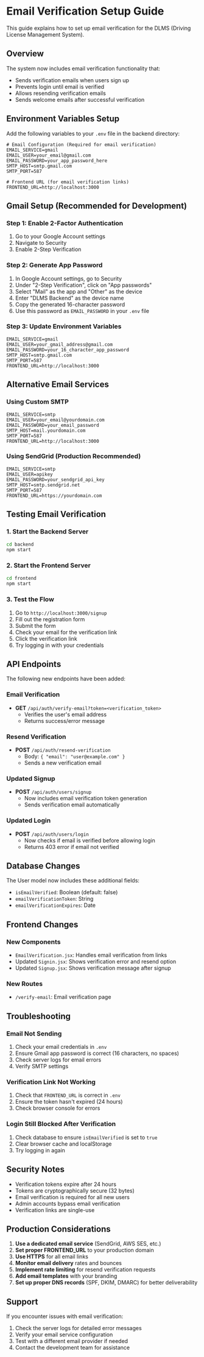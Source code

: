 # Email Verification Setup Guide

This guide explains how to set up email verification for the DLMS (Driving License Management System).

## Overview

The system now includes email verification functionality that:
- Sends verification emails when users sign up
- Prevents login until email is verified
- Allows resending verification emails
- Sends welcome emails after successful verification

## Environment Variables Setup

Add the following variables to your `.env` file in the backend directory:

```env
# Email Configuration (Required for email verification)
EMAIL_SERVICE=gmail
EMAIL_USER=your_email@gmail.com
EMAIL_PASSWORD=your_app_password_here
SMTP_HOST=smtp.gmail.com
SMTP_PORT=587

# Frontend URL (for email verification links)
FRONTEND_URL=http://localhost:3000
```

## Gmail Setup (Recommended for Development)

### Step 1: Enable 2-Factor Authentication
1. Go to your Google Account settings
2. Navigate to Security
3. Enable 2-Step Verification

### Step 2: Generate App Password
1. In Google Account settings, go to Security
2. Under "2-Step Verification", click on "App passwords"
3. Select "Mail" as the app and "Other" as the device
4. Enter "DLMS Backend" as the device name
5. Copy the generated 16-character password
6. Use this password as `EMAIL_PASSWORD` in your `.env` file

### Step 3: Update Environment Variables
```env
EMAIL_SERVICE=gmail
EMAIL_USER=your_gmail_address@gmail.com
EMAIL_PASSWORD=your_16_character_app_password
SMTP_HOST=smtp.gmail.com
SMTP_PORT=587
FRONTEND_URL=http://localhost:3000
```

## Alternative Email Services

### Using Custom SMTP
```env
EMAIL_SERVICE=smtp
EMAIL_USER=your_email@yourdomain.com
EMAIL_PASSWORD=your_email_password
SMTP_HOST=mail.yourdomain.com
SMTP_PORT=587
FRONTEND_URL=http://localhost:3000
```

### Using SendGrid (Production Recommended)
```env
EMAIL_SERVICE=smtp
EMAIL_USER=apikey
EMAIL_PASSWORD=your_sendgrid_api_key
SMTP_HOST=smtp.sendgrid.net
SMTP_PORT=587
FRONTEND_URL=https://yourdomain.com
```

## Testing Email Verification

### 1. Start the Backend Server
```bash
cd backend
npm start
```

### 2. Start the Frontend Server
```bash
cd frontend
npm start
```

### 3. Test the Flow
1. Go to `http://localhost:3000/signup`
2. Fill out the registration form
3. Submit the form
4. Check your email for the verification link
5. Click the verification link
6. Try logging in with your credentials

## API Endpoints

The following new endpoints have been added:

### Email Verification
- **GET** `/api/auth/verify-email?token=<verification_token>`
  - Verifies the user's email address
  - Returns success/error message

### Resend Verification
- **POST** `/api/auth/resend-verification`
  - Body: `{ "email": "user@example.com" }`
  - Sends a new verification email

### Updated Signup
- **POST** `/api/auth/users/signup`
  - Now includes email verification token generation
  - Sends verification email automatically

### Updated Login
- **POST** `/api/auth/users/login`
  - Now checks if email is verified before allowing login
  - Returns 403 error if email not verified

## Database Changes

The User model now includes these additional fields:
- `isEmailVerified`: Boolean (default: false)
- `emailVerificationToken`: String
- `emailVerificationExpires`: Date

## Frontend Changes

### New Components
- `EmailVerification.jsx`: Handles email verification from links
- Updated `Signin.jsx`: Shows verification error and resend option
- Updated `Signup.jsx`: Shows verification message after signup

### New Routes
- `/verify-email`: Email verification page

## Troubleshooting

### Email Not Sending
1. Check your email credentials in `.env`
2. Ensure Gmail app password is correct (16 characters, no spaces)
3. Check server logs for email errors
4. Verify SMTP settings

### Verification Link Not Working
1. Check that `FRONTEND_URL` is correct in `.env`
2. Ensure the token hasn't expired (24 hours)
3. Check browser console for errors

### Login Still Blocked After Verification
1. Check database to ensure `isEmailVerified` is set to `true`
2. Clear browser cache and localStorage
3. Try logging in again

## Security Notes

- Verification tokens expire after 24 hours
- Tokens are cryptographically secure (32 bytes)
- Email verification is required for all new users
- Admin accounts bypass email verification
- Verification links are single-use

## Production Considerations

1. **Use a dedicated email service** (SendGrid, AWS SES, etc.)
2. **Set proper FRONTEND_URL** to your production domain
3. **Use HTTPS** for all email links
4. **Monitor email delivery** rates and bounces
5. **Implement rate limiting** for resend verification requests
6. **Add email templates** with your branding
7. **Set up proper DNS records** (SPF, DKIM, DMARC) for better deliverability

## Support

If you encounter issues with email verification:
1. Check the server logs for detailed error messages
2. Verify your email service configuration
3. Test with a different email provider if needed
4. Contact the development team for assistance
